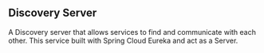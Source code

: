 ## Discovery Server ##

A Discovery server that allows services to find and communicate with each other. 
This service built with Spring Cloud Eureka and act as a Server.
